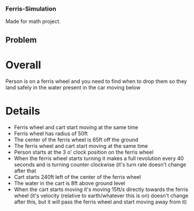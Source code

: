 ### Ferris-Simulation
Made for math project.
## Problem
# Overall
Person is on a ferris wheel and you need to find when to drop them so they land safely in the water present in the car moving below
# Details
- Ferris wheel and cart start moving at the same time
- Ferris wheel has radius of 50ft
- The center of the ferris wheel is 65ft off the ground
- The ferris wheel and cart start moving at the same time
- Person starts at the 3 o' clock position on the ferris wheel
- When the ferris wheel starts turning it makes a full revolution every 40 seconds and is turning counter clockwise (it's turn rate doesn't change after that
- Cart starts 240ft left of the center of the ferris wheel
- The water in the cart is 8ft above ground level
- When the cart starts moving it's moving 15ft/s directly towards the ferris wheel (it's velocity (relative to earth/whatever this is on) doesn't change after this, but it will pass the ferris wheel and start moving away from it)

